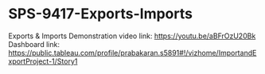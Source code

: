 # SPS-9417-Exports-Imports
Exports &amp; Imports
Demonstration video link: https://youtu.be/aBFrOzU20Bk
Dashboard link: https://public.tableau.com/profile/prabakaran.s5891#!/vizhome/ImportandExportProject-1/Story1
